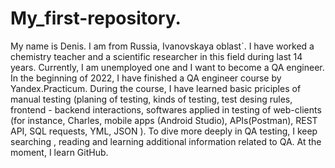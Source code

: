 # My_first-repository.
My name is Denis. I am from Russia, Ivanovskaya oblast`. I have worked a chemistry teacher and a scientifiс researcher in this field during last 14 years. Currently, I am unemployed one and I want to become a QA engineer.
In the beginning of 2022, I have finished a QA engineer course by Yandex.Practicum. During the course, I have learned basic priciples of manual testing (planing of testing, kinds of testing, test desing rules, frontend - backend interactions, softwares applied in testing of web-clients (for instance, Charles, mobile apps (Android Studio), APIs(Postman), REST API, SQL requests, YML, JSON ).
To dive more deeply in QA testing, I keep searching , reading and learning additional information related to QA. At the moment, I learn GitHub.  
